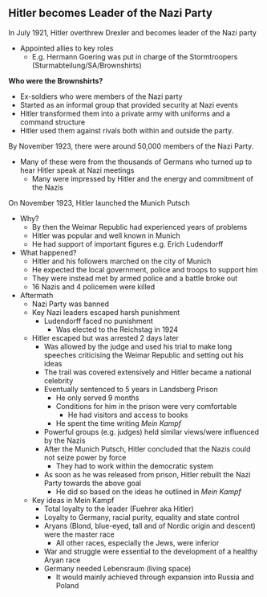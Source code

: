 ## Hitler becomes Leader of the Nazi Party

In July 1921, Hitler overthrew Drexler and becomes leader of the Nazi party

- Appointed allies to key roles
    - E.g. Hermann Goering was put in charge of the Stormtroopers (Sturmabteilung/SA/Brownshirts)

**Who were the Brownshirts?**

- Ex-soldiers who were members of the Nazi party
- Started as an informal group that provided security at Nazi events
- Hitler transformed them into a private army with uniforms and a command structure
- Hitler used them against rivals both within and outside the party.

By November 1923, there were around 50,000 members of the Nazi Party.

- Many of these were from the thousands of Germans who turned up to hear Hitler speak at Nazi meetings
    - Many were impressed by Hitler and the energy and commitment of the Nazis

On November 1923, Hitler launched the Munich Putsch

- Why?
    - By then the Weimar Republic had experienced years of problems
    - Hitler was popular and well known in Munich
    - He had support of important figures e.g. Erich Ludendorff
- What happened?
    - Hitler and his followers marched on the city of Munich
    - He expected the local government, police and troops to support him
    - They were instead met by armed police and a battle broke out
    - 16 Nazis and 4 policemen were killed
- Aftermath
    - Nazi Party was banned
    - Key Nazi leaders escaped harsh punishment
        - Ludendorff faced no punishment
            - Was elected to the Reichstag in 1924
    - Hitler escaped but was arrested 2 days later
        - Was allowed by the judge and used his trial to make long speeches criticising the Weimar Republic and setting out his ideas
        - The trail was covered extensively and Hitler became a national celebrity
        - Eventually sentenced to 5 years in Landsberg Prison
            - He only served 9 months
            - Conditions for him in the prison were very comfortable
                - He had visitors and access to books
            - He spent the time writing *Mein Kampf*
        - Powerful groups (e.g. judges) held similar views/were influenced by the Nazis
        - After the Munich Putsch, Hitler concluded that the Nazis could not seize power by force
            - They had to work within the democratic system
        - As soon as he was released from prison, Hitler rebuilt the Nazi Party towards the above goal
            - He did so based on the ideas he outlined in *Mein Kampf*
    - Key ideas in Mein Kampf
        - Total loyalty to the leader (Fuehrer aka Hitler)
        - Loyalty to Germany, racial purity, equality and state control
        - Aryans (Blond, blue-eyed, tall and of Nordic origin and descent) were the master race
            - All other races, especially the Jews, were inferior
        - War and struggle were essential to the development of a healthy Aryan race
        - Germany needed Lebensraum (living space)
            - It would mainly achieved through expansion into Russia and Poland

